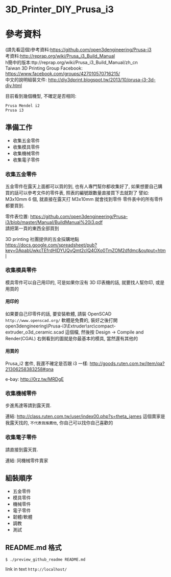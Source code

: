 3D_Printer_DIY_Prusa_i3
=======================


參考資料
========

(請先看這個)參考資料:https://github.com/open3dengineering/Prusa-i3 <br>
考資料:http://reprap.org/wiki/Prusa_i3_Build_Manual <br>
h簡中的版本:ttp://reprap.org/wiki/Prusa_i3_Build_Manual/zh_cn <br>
Taiwan 3D Printing Group Facebook: https://www.facebook.com/groups/427010570716215/ <br>
中文的說明組裝文件: http://diy3dprint.blogspot.tw/2013/10/prusa-i3-3d-diy.html <br>


目前看到幾個機型, 不確定是否相同:
```
Prusa Mendel i2 
Prusa i3
```

## 準備工作 ##
* 收集五金零件
* 收集模具零件
* 收集機械零件
* 收集電子零件

### 收集五金零件 ###

五金零件在露天上面都可以買的到, 也有人專門幫你都收集好了, 
如果想要自己購買的話可以參考文件的零件表, 照表的編號跟數量直接買下去就對了
譬如: M3x10mm 6 個, 就直接在露天打 M3x10mm 就會找到零件
零件表中的所有零件都要買到.

零件表位置: https://github.com/open3dengineering/Prusa-i3/blob/master/Manual/BuildManual%20i3.pdf <br>
請把第一頁的東西全部買到

3D printing 社團提供的五金採購地點
https://docs.google.com/spreadsheet/pub?key=0ApabUwkcTEfrdHlDYUQyQmt2clQ4OXo0TmZOM2dfdmc&output=html


### 收集模具零件 ###

模具零件可以自己用印的, 可是如果你沒有 3D 印表機的話, 就要找人幫你印, 或是用買的

#### 用印的 ####

如果要自己印零件的話, 要安裝軟體, 請裝 OpenSCAD `http://www.openscad.org/` 軟體是免費的,
裝好之後打開 open3dengineering\Prusa-i3\Extruder\src\compact-extruder_o3d_ceramic.scad 這個檔,
然後按 Design -> Compile and Render(CGAL) 右側看到的圖就是你最基本的模具, 當然還有其他的


#### 用買的 ####

Prusa_i2 套件, 我還不確定是否跟 i3 一樣: http://goods.ruten.com.tw/item/qa?21306258383258#qna

e-bay:
http://0rz.tw/MRDgE


### 收集機械零件 ###

步進馬達等請到露天買.

連結: http://class.ruten.com.tw/user/index00.php?s=theta_james
這個賣家是我露天找的, `不代表我推薦他`, 你自己可以找你自己喜歡的

### 收集電子零件 ###

請直接到露天買.

連結: 同機械零件賣家

## 組裝順序 ##
* 五金零件 
* 模具零件
* 機械零件
* 電子零件
* 韌體/軟體 
* 調教
* 測試

## README.md 格式 ##

```
$ ./preview_github_readme README.md
```

link in text `http://localhost/`






